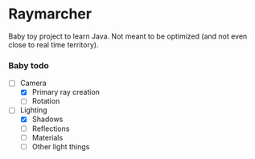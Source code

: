 # Raymarcher
Baby toy project to learn Java. Not meant to be optimized (and not even close to real time territory).

### Baby todo
* [ ] Camera
  * [X] Primary ray creation
  * [ ] Rotation
* [ ] Lighting
  * [X] Shadows
  * [ ] Reflections
  * [ ] Materials
  * [ ] Other light things